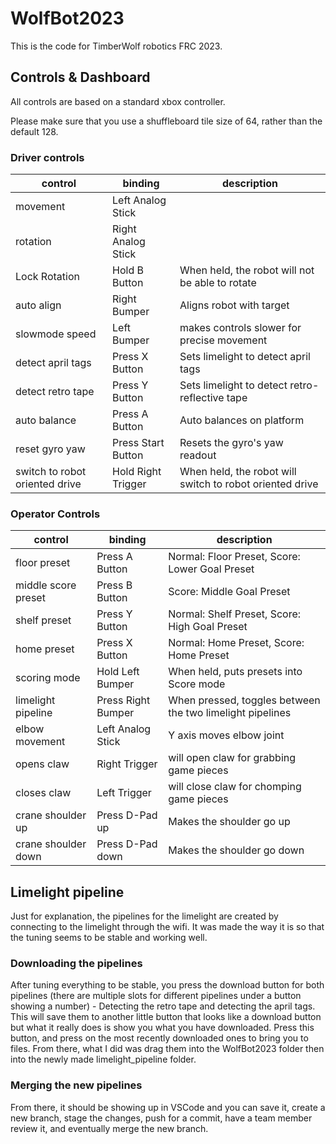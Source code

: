 # WolfBot2023

This is the code for TimberWolf robotics FRC 2023.

## Controls & Dashboard

All controls are based on a standard xbox controller.

Please make sure that you use a shuffleboard tile size of 64, rather than the default 128.

### Driver controls

| control                        | binding            | description                                              |
| ------------------------------ | ------------------ | -------------------------------------------------------- |
| movement                       | Left Analog Stick  |                                                          |
| rotation                       | Right Analog Stick |                                                          |
| Lock Rotation                  | Hold B Button      | When held, the robot will not be able to rotate          |
| auto align                     | Right Bumper       | Aligns robot with target                                 |
| slowmode speed                 | Left Bumper        | makes controls slower for precise movement               |
| detect april tags              | Press X Button     | Sets limelight to detect april tags                      |
| detect retro tape              | Press Y Button     | Sets limelight to detect retro-reflective tape           |
| auto balance                   | Press A Button     | Auto balances on platform                                |
| reset gyro yaw                 | Press Start Button | Resets the gyro's yaw readout                            |
| switch to robot oriented drive | Hold Right Trigger | When held, the robot will switch to robot oriented drive |


### Operator Controls

| control             | binding            | description                                               |
| ------------------- | ------------------ | --------------------------------------------------------- |
| floor preset        | Press A Button     | Normal: Floor Preset, Score: Lower Goal Preset            |
| middle score preset | Press B Button     | Score: Middle Goal Preset                                 |
| shelf preset        | Press Y Button     | Normal: Shelf Preset, Score: High Goal Preset             |
| home preset         | Press X Button     | Normal: Home Preset, Score: Home Preset                   |
| scoring mode        | Hold Left Bumper   | When held, puts presets into Score mode                   |
| limelight pipeline  | Press Right Bumper | When pressed, toggles between the two limelight pipelines |
| elbow movement      | Left Analog Stick  | Y axis moves elbow joint                                  |
| opens claw          | Right Trigger      | will open claw for grabbing game pieces                   |
| closes claw         | Left Trigger       | will close claw for chomping game pieces                  |
| crane shoulder up   | Press D-Pad up     | Makes the shoulder go up                                  |
| crane shoulder down | Press D-Pad down   | Makes the shoulder go down                                |

## Limelight pipeline

Just for explanation, the pipelines for the limelight are created by connecting
to the limelight through the wifi. It was made the way it is so that the tuning
seems to be stable and working well.

### Downloading the pipelines

After tuning everything to be stable, you press the download button for both
pipelines (there are multiple slots for different pipelines under a button
showing a number) - Detecting the retro tape and detecting the april tags. This
will save them to another little button that looks like a download button but
what it really does is show you what you have downloaded. Press this button, and
press on the most recently downloaded ones to bring you to files. From there,
what I did was drag them into the WolfBot2023 folder then into the newly made
limelight_pipeline folder.

### Merging the new pipelines

From there, it should be showing up in VSCode and you can save it, create a new
branch, stage the changes, push for a commit, have a team member review it, and
eventually merge the new branch.
